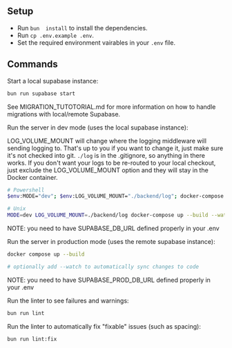 ## Setup

-   Run `bun  install` to install the dependencies.
-   Run `cp .env.example .env`.
-   Set the required environment vairables in your `.env` file.

## Commands

Start a local supabase instance:

```bash
bun run supabase start
```

See MIGRATION_TUTOTORIAL.md for more information on how to handle migrations with local/remote Supabase.

Run the server in dev mode (uses the local supabase instance):

LOG_VOLUME_MOUNT will change where the logging middleware will sending logging to. That's up to you if you want to change it, just make sure it's not checked into git. `./log` is in the .gitignore, so anything in there works. If you don't want your logs to be re-routed to your local checkout, just exclude the LOG_VOLUME_MOUNT option and they will stay in the Docker container.

```bash
# Powershell
$env:MODE="dev"; $env:LOG_VOLUME_MOUNT="./backend/log"; docker-compose up --build --watch

# Unix
MODE=dev LOG_VOLUME_MOUNT=./backend/log docker-compose up --build --watch
```

NOTE: you need to have SUPABASE_DB_URL defined properly in your .env

Run the server in production mode (uses the remote supabase instance):

```bash
docker compose up --build

# optionally add --watch to automatically sync changes to code
```

NOTE: you need to have SUPABASE_PROD_DB_URL defined properly in your .env

Run the linter to see failures and warnings:

```bash
bun run lint
```

Run the linter to automatically fix "fixable" issues (such as spacing):

```bash
bun run lint:fix
```
